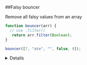 ##Falsy bouncer
<p>Remove all falsy values from an array </p>

```javascript
function bouncer(arr) {
  // use .filter() 
   return arr.filter(Boolean);
}

bouncer([7, "ate", "", false, 9]);
```

<details>
  <p>Any 0, -0, null, false, NaN, udefined, or empty string (" ") are considered a Boolean Value. </p>
  <p>By using the .filter() method we can pass in the Boolean syntax to filter any falsy elements</p>
</details>
